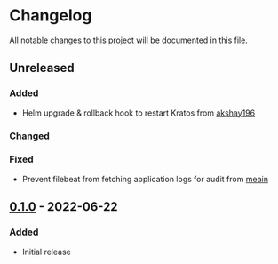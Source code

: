 # Changelog

All notable changes to this project will be documented in this file.

## Unreleased
### Added
- Helm upgrade & rollback hook to restart Kratos from [akshay196](https://github.com/akshay196)
### Changed
### Fixed
- Prevent filebeat from fetching application logs for audit from [meain](https://github.com/meain)

## [0.1.0] - 2022-06-22
### Added
- Initial release

[Unreleased]: https://github.com/paralus/helm-charts/compare/v0.1.0...HEAD
[0.1.0]: https://github.com/paralus/helm-charts/releases/tag/v0.1.0

